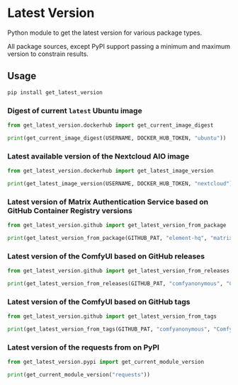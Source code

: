 <!--
SPDX-FileCopyrightText: 2025 Joe Pitt

SPDX-License-Identifier: GPL-3.0-only
-->
# Latest Version

Python module to get the latest version for various package types.

All package sources, except PyPI support passing a minimum and maximum version to constrain results.

## Usage

```sh
pip install get_latest_version
```

### Digest of current `latest` Ubuntu image

```python
from get_latest_version.dockerhub import get_current_image_digest

print(get_current_image_digest(USERNAME, DOCKER_HUB_TOKEN, "ubuntu"))
```

### Latest available version of the Nextcloud AIO image

```python
from get_latest_version.dockerhub import get_latest_image_version

print(get_latest_image_version(USERNAME, DOCKER_HUB_TOKEN, "nextcloud"))
```

### Latest version of Matrix Authentication Service based on GitHub Container Registry versions

```python
from get_latest_version.github import get_latest_version_from_package

print(get_latest_version_from_package(GITHUB_PAT, "element-hq", "matrix-authentication-service"))
```

### Latest version of the ComfyUI based on GitHub releases

```python
from get_latest_version.github import get_latest_version_from_releases

print(get_latest_version_from_releases(GITHUB_PAT, "comfyanonymous", "ComfyUI"))
```

### Latest version of the ComfyUI based on GitHub tags

```python
from get_latest_version.github import get_latest_version_from_tags

print(get_latest_version_from_tags(GITHUB_PAT, "comfyanonymous", "ComfyUI"))
```

### Latest version of the requests from on PyPI

```python
from get_latest_version.pypi import get_current_module_version

print(get_current_module_version("requests"))
```
